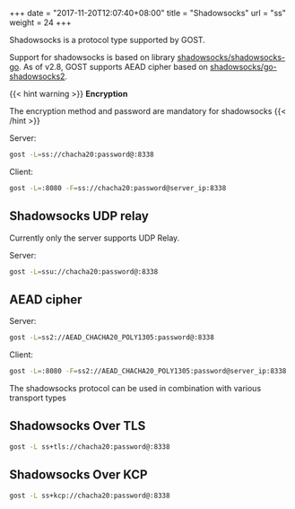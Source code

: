 +++
date = "2017-11-20T12:07:40+08:00"
title = "Shadowsocks"
url = "ss"
weight = 24
+++

Shadowsocks is a protocol type supported by GOST.

Support for shadowsocks is based on library [shadowsocks/shadowsocks-go](https://github.com/shadowsocks/shadowsocks-go). As of v2.8, GOST supports AEAD cipher based on [shadowsocks/go-shadowsocks2](https://github.com/shadowsocks/go-shadowsocks2).

{{< hint warning >}}
**Encryption**

The encryption method and password are mandatory for shadowsocks
{{< /hint >}}

Server:

```bash
gost -L=ss://chacha20:password@:8338
```

Client:

```bash
gost -L=:8080 -F=ss://chacha20:password@server_ip:8338
```

## Shadowsocks UDP relay

Currently only the server supports UDP Relay.

Server:

```bash
gost -L=ssu://chacha20:password@:8338
```

## AEAD cipher

Server:

```bash
gost -L=ss2://AEAD_CHACHA20_POLY1305:password@:8338
```

Client:

```bash
gost -L=:8080 -F=ss2://AEAD_CHACHA20_POLY1305:password@server_ip:8338
```

The shadowsocks protocol can be used in combination with various transport types

## Shadowsocks Over TLS

```bash
gost -L ss+tls://chacha20:password@:8338
```

## Shadowsocks Over KCP

```bash
gost -L ss+kcp://chacha20:password@:8338
```
